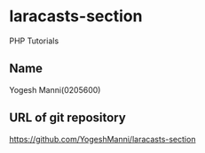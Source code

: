 # laracasts-section

PHP Tutorials

## Name

Yogesh Manni(0205600)

## URL of git repository

https://github.com/YogeshManni/laracasts-section
